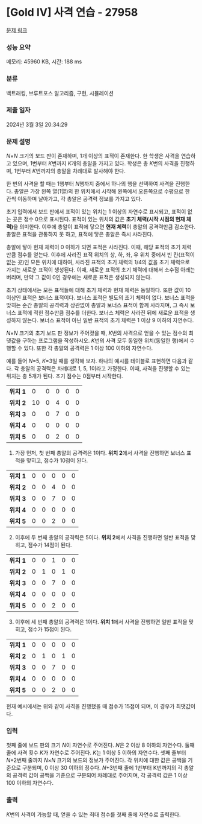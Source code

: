# [Gold IV] 사격 연습 - 27958 

[문제 링크](https://www.acmicpc.net/problem/27958) 

### 성능 요약

메모리: 45960 KB, 시간: 188 ms

### 분류

백트래킹, 브루트포스 알고리즘, 구현, 시뮬레이션

### 제출 일자

2024년 3월 3일 20:34:29

### 문제 설명

<p><em>N</em>×<em>N</em> 크기의 보드 판이 존재하며, 1개 이상의 표적이 존재한다. 한 학생은 사격을 연습하고 있으며, 1번부터 <em>K</em>번까지 <em>K</em>개의 총알을 가지고 있다. 학생은 총 <em>K</em>번의 사격을 진행하며, 1번부터 <em>K</em>번까지의 총알을 차례대로 발사해야 한다.</p>

<p>한 번의 사격을 할 때는 1행부터 <em>N</em>행까지 중에서 하나의 행을 선택하여 사격을 진행한다. 총알은 가장 왼쪽 열(1열)의 한 위치에서 시작해 왼쪽에서 오른쪽으로 수평으로 한 칸씩 이동하며 날아가고, 각 총알은 공격력 정보를 가지고 있다.</p>

<p>초기 입력에서 보드 판에서 표적이 있는 위치는 1 이상의 자연수로 표시되고, 표적이 없는 곳은 정수 0으로 표시된다. 표적이 있는 위치의 값은 <strong>초기 체력(시작 시점의 현재 체력)</strong>을 의미한다. 이후에 총알이 표적에 닿으면 <strong>현재 체력</strong>이 총알의 공격력만큼 감소한다. 총알은 표적을 관통하지 못 하고, 표적에 닿은 총알은 즉시 사라진다.</p>

<p>총알에 닿아 현재 체력이 0 이하가 되면 표적은 사라진다. 이때, 해당 표적의 초기 체력만큼 점수를 얻는다. 이후에 사라진 표적 위치의 상, 하, 좌, 우 위치 중에서 빈 칸(표적이 없는 곳)인 모든 위치에 대하여, 사라진 표적의 초기 체력의 1/4의 값을 초기 체력으로 가지는 새로운 표적이 생성된다. 이때, 새로운 표적의 초기 체력에 대해서 소수점 아래는 버리며, 만약 그 값이 0인 경우에는 새로운 표적은 생성되지 않는다.</p>

<p>초기 상태에서는 모든 표적들에 대해 초기 체력과 현재 체력은 동일하다. 또한 값이 10 이상인 표적은 보너스 표적이다. 보너스 표적은 별도의 초기 체력이 없다. 보너스 표적을 맞히는 순간 총알의 공격력과 상관없이 총알과 보너스 표적이 함께 사라지며, 그 즉시 보너스 표적에 적힌 점수만큼 점수를 더한다. 보너스 체력은 사라진 뒤에 새로운 표적을 생성하지 않는다. 보너스 표적이 아닌 일반 표적의 초기 체력은 1 이상 9 이하의 자연수다.</p>

<p><em>N</em>×<em>N</em> 크기의 초기 보드 판 정보가 주어졌을 때, <em>K</em>번의 사격으로 얻을 수 있는 점수의 최댓값을 구하는 프로그램을 작성하시오. <em>K</em>번의 사격 모두 동일한 위치(동일한 행)에서 수행할 수 있다. 또한 각 총알의 공격력은 1 이상 100 이하의 자연수다.</p>

<p>예를 들어 <em>N</em>=5, <em>K</em>=3일 때를 생각해 보자. 하나의 예시를 테이블로 표현하면 다음과 같다. 각 총알의 공격력은 차례대로 1, 5, 1이라고 가정한다. 이때, 사격을 진행할 수 있는 위치는 총 5개가 된다. 초기 점수는 0점부터 시작한다.</p>

<table class="table table-bordered table-center-50 td-center">
	<tbody>
		<tr>
			<td><strong>위치 1</strong></td>
			<td>0</td>
			<td>0</td>
			<td>0</td>
			<td>0</td>
			<td>0</td>
		</tr>
		<tr>
			<td><strong>위치 2</strong></td>
			<td>10</td>
			<td>0</td>
			<td>4</td>
			<td>0</td>
			<td>0</td>
		</tr>
		<tr>
			<td><strong>위치 3</strong></td>
			<td>0</td>
			<td>0</td>
			<td>7</td>
			<td>0</td>
			<td>0</td>
		</tr>
		<tr>
			<td><strong>위치 4</strong></td>
			<td>0</td>
			<td>0</td>
			<td>0</td>
			<td>0</td>
			<td>0</td>
		</tr>
		<tr>
			<td><strong>위치 5</strong></td>
			<td>0</td>
			<td>0</td>
			<td>2</td>
			<td>0</td>
			<td>0</td>
		</tr>
	</tbody>
</table>

<ol>
	<li>가장 먼저, 첫 번째 총알의 공격력은 1이다. <strong>위치 2</strong>에서 사격을 진행하면 보너스 표적을 맞히고, 점수가 10점이 된다.</li>
</ol>

<table class="table table-bordered table-center-50 td-center">
	<tbody>
		<tr>
			<td><strong>위치 1</strong></td>
			<td>0</td>
			<td>0</td>
			<td>0</td>
			<td>0</td>
			<td>0</td>
		</tr>
		<tr>
			<td><strong>위치 2</strong></td>
			<td>0</td>
			<td>0</td>
			<td>4</td>
			<td>0</td>
			<td>0</td>
		</tr>
		<tr>
			<td><strong>위치 3</strong></td>
			<td>0</td>
			<td>0</td>
			<td>7</td>
			<td>0</td>
			<td>0</td>
		</tr>
		<tr>
			<td><strong>위치 4</strong></td>
			<td>0</td>
			<td>0</td>
			<td>0</td>
			<td>0</td>
			<td>0</td>
		</tr>
		<tr>
			<td><strong>위치 5</strong></td>
			<td>0</td>
			<td>0</td>
			<td>2</td>
			<td>0</td>
			<td>0</td>
		</tr>
	</tbody>
</table>

<ol start="2">
	<li>이후에 두 번째 총알의 공격력은 5이다. <strong>위치 2</strong>에서 사격을 진행하면 일반 표적을 맞히고, 점수가 14점이 된다.</li>
</ol>

<table class="table table-bordered table-center-50 td-center">
	<tbody>
		<tr>
			<td><strong>위치 1</strong></td>
			<td>0</td>
			<td>0</td>
			<td>1</td>
			<td>0</td>
			<td>0</td>
		</tr>
		<tr>
			<td><strong>위치 2</strong></td>
			<td>0</td>
			<td>1</td>
			<td>0</td>
			<td>1</td>
			<td>0</td>
		</tr>
		<tr>
			<td><strong>위치 3</strong></td>
			<td>0</td>
			<td>0</td>
			<td>7</td>
			<td>0</td>
			<td>0</td>
		</tr>
		<tr>
			<td><strong>위치 4</strong></td>
			<td>0</td>
			<td>0</td>
			<td>0</td>
			<td>0</td>
			<td>0</td>
		</tr>
		<tr>
			<td><strong>위치 5</strong></td>
			<td>0</td>
			<td>0</td>
			<td>2</td>
			<td>0</td>
			<td>0</td>
		</tr>
	</tbody>
</table>

<ol start="3">
	<li>이후에 세 번째 총알의 공격력은 1이다. <strong>위치 1</strong>에서 사격을 진행하면 일반 표적을 맞히고, 점수가 15점이 된다.</li>
</ol>

<table class="table table-bordered table-center-50 td-center">
	<tbody>
		<tr>
			<td><strong>위치 1</strong></td>
			<td>0</td>
			<td>0</td>
			<td>0</td>
			<td>0</td>
			<td>0</td>
		</tr>
		<tr>
			<td><strong>위치 2</strong></td>
			<td>0</td>
			<td>1</td>
			<td>0</td>
			<td>1</td>
			<td>0</td>
		</tr>
		<tr>
			<td><strong>위치 3</strong></td>
			<td>0</td>
			<td>0</td>
			<td>7</td>
			<td>0</td>
			<td>0</td>
		</tr>
		<tr>
			<td><strong>위치 4</strong></td>
			<td>0</td>
			<td>0</td>
			<td>0</td>
			<td>0</td>
			<td>0</td>
		</tr>
		<tr>
			<td><strong>위치 5</strong></td>
			<td>0</td>
			<td>0</td>
			<td>2</td>
			<td>0</td>
			<td>0</td>
		</tr>
	</tbody>
</table>

<p>현재 예시에서는 위와 같이 사격을 진행했을 때 점수가 15점이 되며, 이 경우가 최댓값이다.</p>

### 입력 

 <p>첫째 줄에 보드 판의 크기 <em>N</em>이 자연수로 주어진다. <em>N</em>은 2 이상 8 이하의 자연수다. 둘째 줄에 사격 횟수 <em>K</em>가 자연수로 주어진다. <em>K</em>는 1 이상 5 이하의 자연수다. 셋째 줄부터 <em>N</em>+2번째 줄까지 <em>N</em>×<em>N</em> 크기의 보드의 정보가 주어진다. 각 위치에 대한 값은 공백을 기준으로 구분되며, 0 이상 30 이하의 정수다. <em>N</em>+3번째 줄에 1번부터 K번까지의 각 총알의 공격력 값이 공백을 기준으로 구분되어 차례대로 주어지며, 각 공격력 값은 1 이상 100 이하의 자연수다.</p>

### 출력 

 <p><em>K</em>번의 사격이 가능할 때, 얻을 수 있는 최대 점수를 첫째 줄에 자연수로 출력한다.</p>

